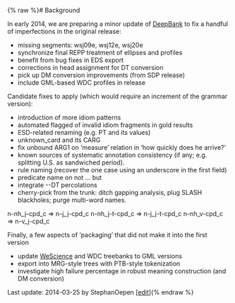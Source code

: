 {% raw %}# Background

In early 2014, we are preparing a minor update of [DeepBank](https://blog.inductorsoftware.com/docsproto/garage/DeepBank)
to fix a handful of imperfections in the original release:

- missing segments: wsj09e, wsj12e, wsj20e
- synchronize final REPP treatment of ellipses and profiles
- benefit from bug fixes in EDS export
- corrections in head assignment for DT conversion
- pick up DM conversion improvements (from SDP release)
- include GML-based WDC profiles in release

Candidate fixes to apply (which would require an increment of the
grammar version):

- introduction of more idiom patterns
- automated flagged of invalid idiom fragments in gold results
- ESD-related renaming (e.g. PT and its values)
- unknown\_card and its CARG
- fix unbound ARG1 on ‘measure’ relation in ‘how quickly does he
arrive?’
- known sources of systematic annotation consistency (if any; e.g.
splitting U.S. as sandwiched period).
- rule naming (recover the one case using an underscore in the first
field)
- predicate name on not ... but
- integrate --DT percolations
- cherry-pick from the trunk: ditch gapping analysis, plug SLASH
blackholes; purge multi-word names.

n-nh\_j-cpd\_c =&gt; n-j\_j-cpd\_c n-nh\_j-t-cpd\_c =&gt;
n-j\_j-t-cpd\_c n-nh\_v-cpd\_c =&gt; n-v\_j-cpd\_c

Finally, a few aspects of ‘packaging’ that did not make it into the
first version

- update [WeScience](https://blog.inductorsoftware.com/docsproto/garage/WeScience) and WDC treebanks to GML versions
- export into MRG-style trees with PTB-style tokenization
- investigate high failure percentage in robust meaning construction
(and DM conversion)

Last update: 2014-03-25 by StephanOepen [[edit](https://github.com/delph-in/docs/wiki/DeepBank_OneOne/_edit)]{% endraw %}